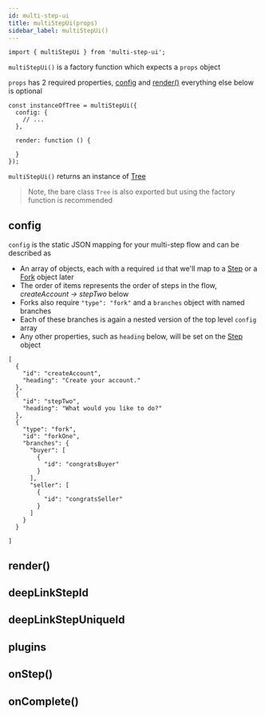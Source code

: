 ```yaml
---
id: multi-step-ui
title: multiStepUi(props)
sidebar_label: multiStepUi()
---
```



```
import { multiStepUi } from 'multi-step-ui';
```

`multiStepUi()` is a factory function which expects a `props` object

`props` has 2 required properties, [config](#config) and [render()](#render) everything else below is optional

```
const instanceOfTree = multiStepUi({
  config: {
    // ...
  },

  render: function () {

  }
});
```

`multiStepUi()` returns an instance of [Tree](tree.md)

> Note, the bare class `Tree` is also exported but using the factory function is recommended

## config

`config` is the static JSON mapping for your multi-step flow and can be described as

* An array of objects, each with a required `id` that we'll map to a [Step](step.md) or a [Fork](fork.md) object later
* The order of items represents the order of steps in the flow, _createAccount -> stepTwo_ below
* Forks also require `"type": "fork"` and a `branches` object with named branches
* Each of these branches is again a nested version of the top level `config` array
* Any other properties, such as `heading` below, will be set on the [Step](step.md) object


```
[
  {
    "id": "createAccount",
    "heading": "Create your account."
  },
  {
    "id": "stepTwo",
    "heading": "What would you like to do?"
  },
  {
    "type": "fork",
    "id": "forkOne",
    "branches": {
      "buyer": [
        {
          "id": "congratsBuyer"
        }
      ],
      "seller": [
        {
          "id": "congratsSeller"
        }
      ]
    }
  }

]
```


## render()

## deepLinkStepId

## deepLinkStepUniqueId

## plugins

## onStep()

## onComplete()


